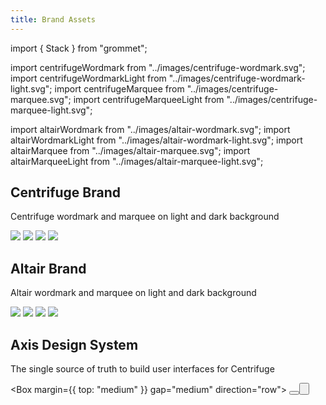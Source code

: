 ```yaml
---
title: Brand Assets
---
```


import { Stack } from "grommet";

import centrifugeWordmark from "../images/centrifuge-wordmark.svg";
import centrifugeWordmarkLight from "../images/centrifuge-wordmark-light.svg";
import centrifugeMarquee from "../images/centrifuge-marquee.svg";
import centrifugeMarqueeLight from "../images/centrifuge-marquee-light.svg";

import altairWordmark from "../images/altair-wordmark.svg";
import altairWordmarkLight from "../images/altair-wordmark-light.svg";
import altairMarquee from "../images/altair-marquee.svg";
import altairMarqueeLight from "../images/altair-marquee-light.svg";

<Section>
<Row>
<Col span={8}>

# Centrifuge Brand

Centrifuge wordmark and marquee on light and dark background

<Box direction="row" gap="medium">
<Stack fill anchor="center" margin={{ bottom: "medium" }}>
<Box round="xsmall" elevation="small" height="small" />
    <Image height={48} src={centrifugeWordmark} />
</Stack>
<Stack fill anchor="center" margin={{ bottom: "medium" }}>
<Box round="xsmall" elevation="small" height="small" />
    <Image height={48} src={centrifugeMarquee} />
</Stack>
</Box>

<Box direction="row" gap="medium">
<Stack fill anchor="center" margin={{ bottom: "large" }}>
<Box background="black" round="xsmall" height="small" style={{ boxShadow: "0px 2px 4px rgba(0, 0, 0, 0.20)" }} />
    <Image height={48} src={centrifugeWordmarkLight} />
</Stack>
<Stack fill anchor="center" margin={{ bottom: "large" }}>
<Box background="black" round="xsmall" height="small" style={{ boxShadow: "0px 2px 4px rgba(0, 0, 0, 0.20)" }} />
    <Image height={48} src={centrifugeMarqueeLight} />
</Stack>
</Box>
</Col>
</Row>
</Section>

<Section>
<Row>
<Col span={8}>

# Altair Brand

Altair wordmark and marquee on light and dark background

<Box direction="row" gap="medium">
<Stack fill anchor="center" margin={{ bottom: "medium" }}>
<Box round="xsmall" elevation="small" height="small" />
<Image height={96} src={altairWordmark} />
</Stack>
<Stack fill anchor="center" margin={{ bottom: "medium" }}>
<Box round="xsmall" elevation="small" height="small" />
<Image height={96} src={altairWordmarkLight} />
</Stack>
</Box>

<Box direction="row" gap="medium">
<Stack fill anchor="center" margin={{ bottom: "large" }}>
<Box background="black" round="xsmall" height="small" style={{ boxShadow: "0px 2px 4px rgba(0, 0, 0, 0.20)" }} />
<Image height={96} src={altairWordmarkLight} />
</Stack>
<Stack fill anchor="center" margin={{ bottom: "large" }}>
<Box background="black" round="xsmall" height="small" style={{ boxShadow: "0px 2px 4px rgba(0, 0, 0, 0.20)" }} />
<Image height={96} src={altairMarqueeLight} />
</Stack>

</Box>

</Col>
</Row>
</Section>

<Section>
<Row>
<Col span={8}>

# Axis Design System

The single source of truth to build user interfaces for Centrifuge

<Box margin={{ top: "medium" }} gap="medium" direction="row">
<Button plain href="https://axis.centrifuge.io/" label="Visit the Storybook" />
<Button plain href="https://github.com/centrifuge/axis" label="View the GitHub repository" />
</Box>

</Col>
</Row>
</Section>
